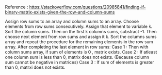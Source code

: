 Reference : https://stackoverflow.com/questions/20985841/finding-if-binary-matrix-exists-given-the-row-and-column-sums

Assign row sums to an array and column sums to an array.
Choose elements from row sums consecutively.
Assign that element to variable k.
Sort the column sums.
Then on the first k columns sums, substract -1.
Then choose next element from row sums and assign it k.
Sort the columns sums array and repeat the procedure for the remaining elements in the row sum array.
After completing the last element in row sums:
Case 1 : Then with column sums array, if sum of elements is 0 , matrix exists.
Case 2 : If atleast one column sum is less than 0, matrix does not exists. (Because column sum cannot be negative in matrices)
Case 3 : If sum of elements is greater than 0, matrxi does not exists.

